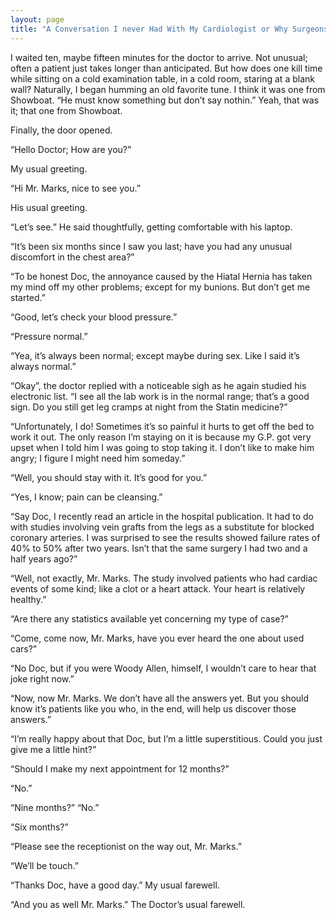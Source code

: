 ```yaml
---
layout: page
title: "A Conversation I never Had With My Cardiologist or Why Surgeons Don't Say Much"
---
```


I waited ten, maybe fifteen minutes for the doctor to arrive. Not unusual; often a patient just takes longer than anticipated. But how does one kill time while sitting on a cold examination table, in a cold room, staring at a blank wall? Naturally, I began humming an old favorite tune. I think it was one from Showboat. “He must know something but don’t say nothin.” Yeah, that was it; that one from Showboat.

Finally, the door opened.

“Hello Doctor; How are you?”

My usual greeting.

“Hi Mr. Marks, nice to see you.”

His usual greeting.

“Let’s see.” He said thoughtfully, getting comfortable with his laptop.

“It’s been six months since I saw you last; have you had any unusual discomfort in the chest area?”

“To be honest Doc, the annoyance caused by the Hiatal Hernia has taken my mind off my other problems; except for my bunions. But don’t get me started.”

“Good, let’s check your blood pressure.”

“Pressure normal.”

“Yea, it’s always been normal; except maybe during sex. Like I said it’s always normal.”

“Okay”, the doctor replied with a noticeable sigh as he again studied his electronic list. “I see all the lab work is in the normal range; that’s a good sign. Do you still get leg cramps at night from the Statin medicine?”

“Unfortunately, I do! Sometimes it’s so painful it hurts to get off the bed to work it out. The only reason I’m staying on it is because my G.P. got very upset when I told him I was going to stop taking it. I don’t like to make him angry; I figure I might need him someday.”

“Well, you should stay with it. It’s good for you.”

“Yes, I know; pain can be cleansing.”

“Say Doc, I recently read an article in the hospital publication. It had to do with studies involving vein grafts from the legs as a substitute for blocked coronary arteries. I was surprised to see the results showed failure rates of 40% to 50% after two years. Isn’t that the same surgery I had two and a half years ago?”

“Well, not exactly, Mr. Marks. The study involved patients who had cardiac events of some kind; like a clot or a heart attack. Your heart is relatively healthy.”

“Are there any statistics available yet concerning my type of case?”

“Come, come now, Mr. Marks, have you ever heard the one about used cars?”

“No Doc, but if you were Woody Allen, himself, I wouldn’t care to hear that joke right now.”

“Now, now Mr. Marks. We don’t have all the answers yet. But you should know it’s patients like you who, in the end, will help us discover those answers.”

“I’m really happy about that Doc, but I’m a little superstitious. Could you just give me a little hint?”

“Should I make my next appointment for 12 months?”

“No.”

“Nine months?” “No.”

“Six months?”

“Please see the receptionist on the way out, Mr. Marks.”

“We’ll be touch.”

“Thanks Doc, have a good day.”
My usual farewell.

“And you as well Mr. Marks.”
The Doctor’s usual farewell.